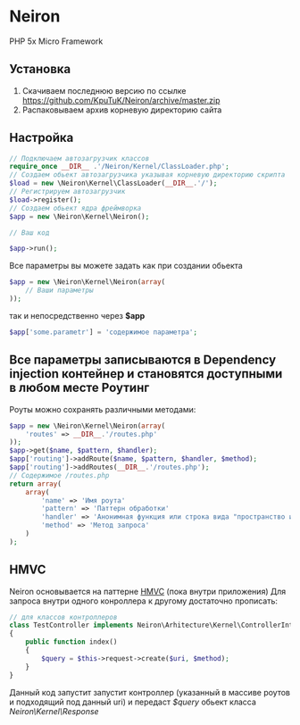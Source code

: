 Neiron
======

PHP 5x Micro Framework

Установка
---------
1. Скачиваем последнюю версию по ссылке https://github.com/KpuTuK/Neiron/archive/master.zip
2. Распаковываем архив корневую директорию сайта

Настройка
----------------

```php
// Подключаем автозагрузчик классов
require_once __DIR__ .'/Neiron/Kernel/ClassLoader.php';
// Создаем обьект автозагрузчика указывая корневую директорию скрипта
$load = new \Neiron\Kernel\ClassLoader(__DIR__.'/');
// Регистрируем автозагрузчик
$load->register();
// Создаем обьект ядра фреймворка
$app = new \Neiron\Kernel\Neiron();

// Ваш код

$app->run();
```
Все параметры вы можете задать как при создании обьекта
```php
$app = new \Neiron\Kernel\Neiron(array(
    // Ваши параметры
));
```
так и непосредственно через **$app**
```php
$app['some.parametr'] = 'содержимое параметра';
```
Все параметры записываются в Dependency injection контейнер и становятся доступными в любом месте 
Роутинг
-------
Роуты можно сохранять различными методами:
```php
$app = new \Neiron\Kernel\Neiron(array(
    'routes' => __DIR__.'/routes.php'
));
$app->get($name, $pattern, $handler);
$app['routing']->addRoute($name, $pattern, $handler, $method);
$app['routing']->addRoutes(__DIR__.'/routes.php');
// Содержимое /routes.php
return array(
    array(
        'name' => 'Имя роута'
        'pattern' => 'Паттерн обработки'
        'handler' => 'Анонимная функция или строка вида "пространство имен контроллера@экшен"'
        'method' => 'Метод запроса'
    )
);
```
HMVC
-----
Neiron основывается на паттерне [HMVC](https://ru.wikipedia.org/wiki/HMVC) (пока внутри приложения)
Для запроса внутри одного конроллера к другому достаточно прописать:
```php
// для классов контроллеров
class TestController implements Neiron\Arhitecture\Kernel\ControllerInterface
{
    public function index()
    {
        $query = $this->request->create($uri, $method);
    }
}
```
Данный код запустит запустит контроллер (указанный в массиве роутов и подходящий под данный uri)
и передаст *$query* обьект класса *Neiron\Kernel\Response*
